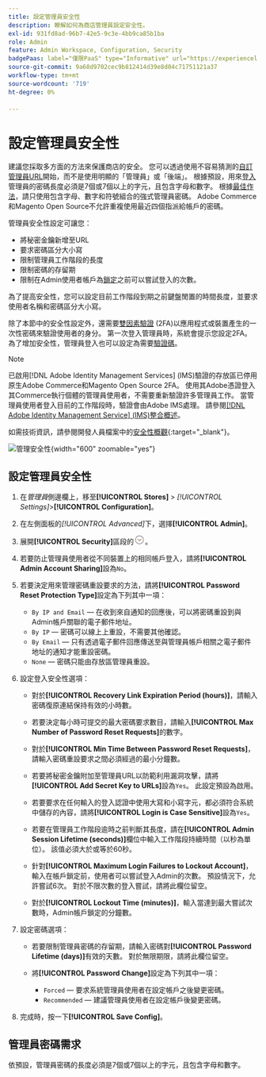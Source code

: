 ```yaml
---
title: 設定管理員安全性
description: 瞭解如何為商店管理員設定安全性。
exl-id: 931fd8ad-96b7-42e5-9c3e-4bb9ca85b1ba
role: Admin
feature: Admin Workspace, Configuration, Security
badgePaas: label="僅限PaaS" type="Informative" url="https://experienceleague.adobe.com/en/docs/commerce/user-guides/product-solutions" tooltip="僅適用於雲端專案(Adobe管理的PaaS基礎結構)和內部部署專案的Adobe Commerce 。"
source-git-commit: 9a68d9702cec9b812414d39e8d04c71751121a37
workflow-type: tm+mt
source-wordcount: '719'
ht-degree: 0%

---
```


# 設定管理員安全性

建議您採取多方面的方法來保護商店的安全。 您可以透過使用不容易猜測的[自訂管理員URL](../stores-purchase/store-urls.md#use-a-custom-admin-url)開始，而不是使用明顯的「管理員」或「後端」。 根據預設，用來[登入](../getting-started/admin-signin.md)管理員的密碼長度必須是7個或7個以上的字元，且包含字母和數字。 根據[最佳作法](https://experienceleague.adobe.com/docs/commerce-operations/implementation-playbook/best-practices/launch/security-best-practices.html)，請只使用包含字母、數字和符號組合的強式管理員密碼。 Adobe Commerce和Magento Open Source不允許重複使用最近四個指派給帳戶的密碼。

管理員安全性設定可讓您：

- 將秘密金鑰新增至URL
- 要求密碼區分大小寫
- 限制管理員工作階段的長度
- 限制密碼的存留期
- 限制在Admin使用者帳戶為[鎖定](permissions-users-all.md#locked-users)之前可以嘗試登入的次數。

為了提高安全性，您可以設定目前工作階段到期之前鍵盤閒置的時間長度，並要求使用者名稱和密碼區分大小寫。

除了本節中的安全性設定外，還需要[雙因素驗證](security-two-factor-authentication.md) (2FA)以應用程式或裝置產生的一次性密碼來驗證使用者的身分。 第一次登入管理員時，系統會提示您設定2FA。 為了增加安全性，管理員登入也可以設定為需要[驗證碼](security-captcha.md)。

>[!NOTE]
>
>已啟用[!DNL Adobe Identity Management Services] (IMS)驗證的存放區已停用原生Adobe Commerce和Magento Open Source 2FA。 使用其Adobe憑證登入其Commerce執行個體的管理員使用者，不需要重新驗證許多管理員工作。 當管理員使用者登入目前的工作階段時，驗證會由Adobe IMS處理。 請參閱[[!DNL Adobe Identity Management Service] (IMS)整合概述](../getting-started/adobe-ims-integration-overview.md)。

如需技術資訊，請參閱開發人員檔案中的[安全性概觀](https://developer.adobe.com/commerce/php/architecture/basics/security/){:target="_blank"}。

![管理安全性](../configuration-reference/advanced/assets/admin-security.png){width="600" zoomable="yes"}

## 設定管理員安全性

1. 在&#x200B;_管理員_&#x200B;側邊欄上，移至&#x200B;**[!UICONTROL Stores]** > _[!UICONTROL Settings]_>**[!UICONTROL Configuration]**。

1. 在左側面板的&#x200B;_[!UICONTROL Advanced]_&#x200B;下，選擇&#x200B;**[!UICONTROL Admin]**。

1. 展開&#x200B;**[!UICONTROL Security]**&#x200B;區段的![擴充選擇器](../assets/icon-display-expand.png)。

1. 若要防止管理員使用者從不同裝置上的相同帳戶登入，請將&#x200B;**[!UICONTROL Admin Account Sharing]**&#x200B;設為`No`。

1. 若要決定用來管理密碼重設要求的方法，請將&#x200B;**[!UICONTROL Password Reset Protection Type]**&#x200B;設定為下列其中一項：

   - `By IP and Email` — 在收到來自通知的回應後，可以將密碼重設到與Admin帳戶關聯的電子郵件地址。
   - `By IP` — 密碼可以線上上重設，不需要其他確認。
   - `By Email` — 只有透過電子郵件回應傳送至與管理員帳戶相關之電子郵件地址的通知才能重設密碼。
   - `None` — 密碼只能由存放區管理員重設。

1. 設定登入安全性選項：

   - 對於&#x200B;**[!UICONTROL Recovery Link Expiration Period (hours)]**，請輸入密碼復原連結保持有效的小時數。

   - 若要決定每小時可提交的最大密碼要求數目，請輸入&#x200B;**[!UICONTROL Max Number of Password Reset Requests]**&#x200B;的數字。

   - 對於&#x200B;**[!UICONTROL Min Time Between Password Reset Requests]**，請輸入密碼重設要求之間必須經過的最小分鐘數。

   - 若要將秘密金鑰附加至管理員URL以防範利用漏洞攻擊，請將&#x200B;**[!UICONTROL Add Secret Key to URLs]**&#x200B;設為`Yes`。 此設定預設為啟用。

   - 若要要求在任何輸入的登入認證中使用大寫和小寫字元，都必須符合系統中儲存的內容，請將&#x200B;**[!UICONTROL Login is Case Sensitive]**&#x200B;設為`Yes`。

   - 若要在管理員工作階段逾時之前判斷其長度，請在&#x200B;**[!UICONTROL Admin Session Lifetime (seconds)]**&#x200B;欄位中輸入工作階段持續時間（以秒為單位）。 該值必須大於或等於60秒。

   - 針對&#x200B;**[!UICONTROL Maximum Login Failures to Lockout Account]**，輸入在帳戶鎖定前，使用者可以嘗試登入Admin的次數。 預設情況下，允許嘗試6次。 對於不限次數的登入嘗試，請將此欄位留空。

   - 對於&#x200B;**[!UICONTROL Lockout Time (minutes)]**，輸入當達到最大嘗試次數時，Admin帳戶鎖定的分鐘數。

1. 設定密碼選項：

   - 若要限制管理員密碼的存留期，請輸入密碼對&#x200B;**[!UICONTROL Password Lifetime (days)]**&#x200B;有效的天數。 對於無限期限，請將此欄位留空。

   - 將&#x200B;**[!UICONTROL Password Change]**&#x200B;設定為下列其中一項：

      - `Forced` — 要求系統管理員使用者在設定帳戶之後變更密碼。
      - `Recommended` — 建議管理員使用者在設定帳戶後變更密碼。

1. 完成時，按一下&#x200B;**[!UICONTROL Save Config]**。

## 管理員密碼需求

依預設，管理員密碼的長度必須是7個或7個以上的字元，且包含字母和數字。

